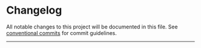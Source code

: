 # Changelog

All notable changes to this project will be documented in this file. See [conventional commits](https://www.conventionalcommits.org/) for commit guidelines.

---


<!-- generated by git-cliff -->
